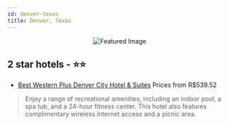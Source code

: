 ```yaml
---
id: denver-texas
title: Denver, Texas
---
```


<center><img src="https://i.travelapi.com/hotels/16000000/15500000/15490400/15490341/154348df_z.jpg" alt="Featured Image" /></center>


##  2 star hotels - ⭐️⭐️

-    [Best Western Plus Denver City Hotel & Suites](https://us.hurb.com/hotels/denver/best-western-plus-denver-city-hotel-suites-JNP-JP767065?cmp=18055) Prices from R$539.52
   > Enjoy a range of recreational amenities, including an indoor pool, a spa tub, and a 24-hour fitness center. This hotel also features complimentary wireless Internet access and a picnic area.
